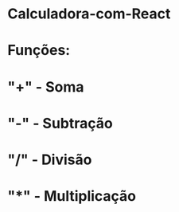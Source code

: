 # Calculadora-com-React

# Funções:
# "+" - Soma
# "-" - Subtração
# "/" - Divisão
# "*" - Multiplicação

